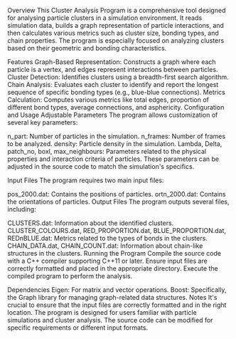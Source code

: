 Overview
This Cluster Analysis Program is a comprehensive tool designed for analysing particle clusters in a simulation environment. It reads simulation data, builds a graph representation of particle interactions, and then calculates various metrics such as cluster size, bonding types, and chain properties. The program is especially focused on analyzing clusters based on their geometric and bonding characteristics.

Features
Graph-Based Representation: Constructs a graph where each particle is a vertex, and edges represent interactions between particles.
Cluster Detection: Identifies clusters using a breadth-first search algorithm.
Chain Analysis: Evaluates each cluster to identify and report the longest sequence of specific bonding types (e.g., blue-blue connections).
Metrics Calculation: Computes various metrics like total edges, proportion of different bond types, average connections, and asphericity.
Configuration and Usage
Adjustable Parameters
The program allows customization of several key parameters:

n_part: Number of particles in the simulation.
n_frames: Number of frames to be analyzed.
density: Particle density in the simulation.
Lambda, Delta, patch_no, boxl, max_neighbours: Parameters related to the physical properties and interaction criteria of particles.
These parameters can be adjusted in the source code to match the simulation's specifics.

Input Files
The program requires two main input files:

pos_2000.dat: Contains the positions of particles.
ortn_2000.dat: Contains the orientations of particles.
Output Files
The program outputs several files, including:

CLUSTERS.dat: Information about the identified clusters.
CLUSTER_COLOURS.dat, RED_PROPORTION.dat, BLUE_PROPORTION.dat, REDnBLUE.dat: Metrics related to the types of bonds in the clusters.
CHAIN_DATA.dat, CHAIN_COUNT.dat: Information about chain-like structures in the clusters.
Running the Program
Compile the source code with a C++ compiler supporting C++11 or later. Ensure input files are correctly formatted and placed in the appropriate directory. Execute the compiled program to perform the analysis.

Dependencies
Eigen: For matrix and vector operations.
Boost: Specifically, the Graph library for managing graph-related data structures.
Notes
It's crucial to ensure that the input files are correctly formatted and in the right location.
The program is designed for users familiar with particle simulations and cluster analysis.
The source code can be modified for specific requirements or different input formats.

